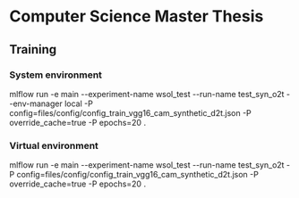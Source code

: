 # Computer Science Master Thesis

## Training
### System environment
mlflow run -e main --experiment-name wsol_test --run-name test_syn_o2t --env-manager local -P config=files/config/config_train_vgg16_cam_synthetic_d2t.json -P override_cache=true -P epochs=20 .

### Virtual environment
mlflow run -e main --experiment-name wsol_test --run-name test_syn_o2t -P config=files/config/config_train_vgg16_cam_synthetic_d2t.json -P override_cache=true -P epochs=20 .
